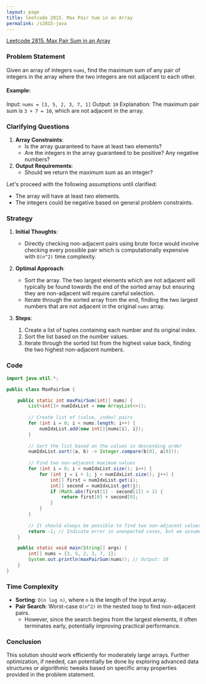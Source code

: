 ```yaml
---
layout: page
title: leetcode 2815. Max Pair Sum in an Array
permalink: /s2815-java
---
```

[Leetcode 2815. Max Pair Sum in an Array](https://algoadvance.github.io/algoadvance/l2815)
### Problem Statement
Given an array of integers `nums`, find the maximum sum of any pair of integers in the array where the two integers are not adjacent to each other. 

#### Example:
Input: `nums = [3, 5, 2, 3, 7, 1]`
Output: `10`
Explanation: The maximum pair sum is `3 + 7 = 10`, which are not adjacent in the array.

### Clarifying Questions
1. **Array Constraints**: 
   - Is the array guaranteed to have at least two elements?
   - Are the integers in the array guaranteed to be positive? Any negative numbers?
2. **Output Requirements**: 
   - Should we return the maximum sum as an integer?
   
Let's proceed with the following assumptions until clarified:
- The array will have at least two elements.
- The integers could be negative based on general problem constraints.

### Strategy
1. **Initial Thoughts**:
   - Directly checking non-adjacent pairs using brute force would involve checking every possible pair which is computationally expensive with `O(n^2)` time complexity.
  
2. **Optimal Approach**:
   - Sort the array. The two largest elements which are not adjacent will typically be found towards the end of the sorted array but ensuring they are non-adjacent will require careful selection.
   - Iterate through the sorted array from the end, finding the two largest numbers that are not adjacent in the original `nums` array.
  
3. **Steps**:
   1. Create a list of tuples containing each number and its original index.
   2. Sort the list based on the number values.
   3. Iterate through the sorted list from the highest value back, finding the two highest non-adjacent numbers.

### Code

```java
import java.util.*;

public class MaxPairSum {

    public static int maxPairSum(int[] nums) {
        List<int[]> numIdxList = new ArrayList<>();
        
        // Create list of (value, index) pairs
        for (int i = 0; i < nums.length; i++) {
            numIdxList.add(new int[]{nums[i], i});
        }
        
        // Sort the list based on the values in descending order
        numIdxList.sort((a, b) -> Integer.compare(b[0], a[0]));
        
        // Find two non-adjacent maximum values
        for (int i = 0; i < numIdxList.size(); i++) {
            for (int j = i + 1; j < numIdxList.size(); j++) {
                int[] first = numIdxList.get(i);
                int[] second = numIdxList.get(j);
                if (Math.abs(first[1] - second[1]) > 1) {
                    return first[0] + second[0];
                }
            }
        }
        
        // It should always be possible to find two non-adjacent values in a valid input array
        return -1; // Indicate error in unexpected cases, but we assume input validity
    }

    public static void main(String[] args) {
        int[] nums = {3, 5, 2, 3, 7, 1};
        System.out.println(maxPairSum(nums)); // Output: 10
    }
}
```

### Time Complexity
- **Sorting**: `O(n log n)`, where `n` is the length of the input array.
- **Pair Search**: Worst-case `O(n^2)` in the nested loop to find non-adjacent pairs. 
    - However, since the search begins from the largest elements, it often terminates early, potentially improving practical performance.
  
### Conclusion
This solution should work efficiently for moderately large arrays. Further optimization, if needed, can potentially be done by exploring advanced data structures or algorithmic tweaks based on specific array properties provided in the problem statement.
